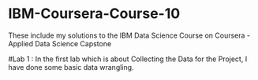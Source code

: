 # IBM-Coursera-Course-10
These include my solutions to the IBM Data Science Course on Coursera - Applied Data Science Capstone

#Lab 1 : 
In the first lab which is about Collecting the Data for the Project, I have done some basic data wrangling.
